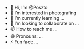 - 👋 Hi, I’m @Poszto
- 👀 I’m interested in photografing
- 🌱 I’m currently learning ...
- 💞️ I’m looking to collaborate on ...
- 📫 How to reach me ...
- 😄 Pronouns: ...
- ⚡ Fun fact: ...

<!---
Poszto/Poszto is a ✨ special ✨ repository because its `README.md` (this file) appears on your GitHub profile.
You can click the Preview link to take a look at your changes.
--->
